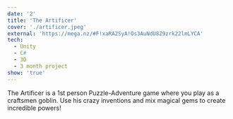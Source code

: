 ```yaml
---
date: '2'
title: 'The Artificer'
cover: './artificer.jpeg'
external: 'https://mega.nz/#F!xaRA2SyA!Os3AuNdU8Z9zrk22lmLYCA'
tech:
  - Unity
  - C#
  - 3D
  - 3 month project
show: 'true'
---
```


The Artificer is a 1st person Puzzle-Adventure game where you play as a craftsmen goblin. Use his crazy inventions and mix magical gems to create incredible powers!
